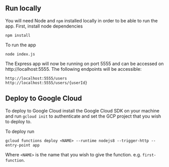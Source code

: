 ## Run locally

You will need Node and `npm` installed locally in order to be able to run the app. First, install node dependencies

    npm install

To run the app

    node index.js

The Express app will now be running on port 5555 and can be accessed on http://localhost:5555. The following endpoints will be accessible:

    http://localhost:5555/users
    http://localhost:5555/users/{userId}

## Deploy to Google Cloud

To deploy to Google Cloud install the Google Cloud SDK on your machine and run `gcloud init` to authenticate and set the GCP project that you wish to deploy to.

To deploy run

    gcloud functions deploy <NAME> --runtime nodejs8 --trigger-http --entry-point app

Where `<NAME>` is the name that you wish to give the function. e.g. `first-function`.